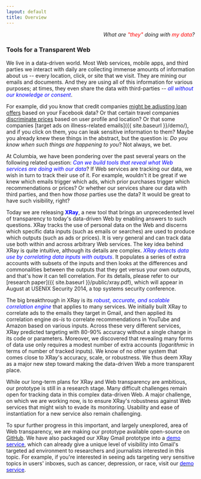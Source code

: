 ```yaml
---
layout: default
title: Overview
---
```


<p class="message" align="right">
  <i>What are <font color="red">"they"</font> doing with
     <font color="red">my data</font>?</i>
</p>

### Tools for a Transparent Web

We live in a data-driven world. Most Web services, mobile apps, and
third parties we interact with daily are collecting immense amounts of
information about us -- every location, click, or site that we visit.
They are mining our emails and documents.  And they are using all of this
information for various purposes; at times, they even share the data with
third-parties -- <font color="blue">*all without our knowledge or consent*</font>.

For example, did you know that credit companies [might be adjusting loan offers](http://money.cnn.com/2013/08/26/technology/social/facebook-credit-score/) based on your Facebook
data?   Or that certain travel companies [discriminate prices](http://online.wsj.com/news/articles/SB10001424052702304458604577488822667325882)
based on user profile and location?
Or that some companies [target ads on illness-related emails]({{ site.baseurl }}/demo/),
and if you click on them, you can leak sensitive information to them?
Maybe you already knew these things in the abstract, but the question is: *Do
you know when such things are happening to you*?  Not always, we bet.

At Columbia, we have been pondering over the past several years on the following
related question:  <font color="blue">*Can we build tools that reveal what Web
services are doing with our data*</font>?  If Web services are tracking our data,
we wish in turn to track their use of it.  For example, wouldn't it be great if we
knew which emails trigger which ads, which prior purchases trigger which
recommendations or prices?  Or whether our services share our data with third
parties, and then how *those* parties use the data?  It would be great to have
such visibility, right?

Today we are releasing <font color="blue"><b>XRay</b></font>, a new tool that
brings an unprecedented level of transparency to today's data-driven Web by
enabling answers to such questions.  XRay tracks the use of personal data
on the Web and discerns which specific data inputs (such as emails or searches)
are used to produce which outputs (such as ads or prices).  It is very general
and can track data use both within and across arbitrary Web services.
The key idea behind XRay is quite intuitive, although its details are complex.
<font color="blue">*XRay detects data use by correlating data inputs with
outputs*</font>. It populates a series of extra accounts with subsets of the
inputs and then looks at the differences and commonalities between the outputs
that they get versus your own outputs, and that's how it can tell correlation.
For its details, please refer to our [research paper]({{ site.baseurl }}/public/xray.pdf),
which will appear in August at USENIX Security 2014, a top systems security
conference.

The big breakthrough in XRay is its <font color="blue">*robust, accurate, 
and scalable correlation engine*</font> that applies to many services.
We initially built XRay to correlate ads to the emails they target in Gmail,
and then applied its correlation engine *as-is* to correlate recommendations
in YouTube and Amazon based on various inputs.  Across these very different
services, XRay predicted targeting with 80-90% accuracy without a single change in
its code or parameters.  Moreover, we discovered that revealing many forms
of data use only requires a modest number of extra accounts (*logarithmic*
in terms of number of tracked inputs).  We know of no other system that
comes close to XRay's accuracy, scale, or robustness.  We thus deem XRay
as a major new step toward making the data-driven Web a more transparent place.

While our long-term plans for XRay and Web transparency are ambitious, our
prototype is still in a research stage.  Many difficult challenges remain open
for tracking data in this complex data-driven Web.  A major challenge, on which
we are working now, is to ensure XRay's robustness against Web services that
might wish to evade its monitoring. Usability and ease of instantiation for a
new service also remain challenging.

To spur further progress in this important, and largely unexplored, area of Web
transparency, we are making our prototype available open-source on
[GitHub](https://github.com/MatLecu/xray).  We have also packaged our XRay Gmail
prototype into a <a href="{{ site.baseurl }}/demo/"><font color="blue">demo
service</font></a>, which can already give
a unique level of visibility into Gmail's targeted ad environment to researchers
and journalists interested in this topic.  For example, if you're interested in
seeing ads targeting very sensitive topics in users' inboxes, such as cancer,
depression, or race, visit our <a href="{{ site.baseurl }}/demo/"><font color="blue">
demo service</font></a>.

